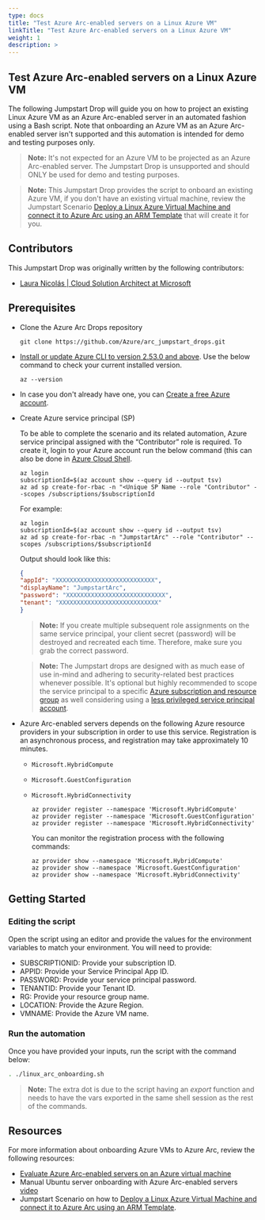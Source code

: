 ```yaml
---
type: docs
title: "Test Azure Arc-enabled servers on a Linux Azure VM"
linkTitle: "Test Azure Arc-enabled servers on a Linux Azure VM"
weight: 1
description: >
---
```


## Test Azure Arc-enabled servers on a Linux Azure VM

The following Jumpstart Drop will guide you on how to project an existing Linux Azure VM as an Azure Arc-enabled server in an automated fashion using a Bash script. Note that onboarding an Azure VM as an Azure Arc-enabled server isn't supported and this automation is intended for demo and testing purposes only.

> **Note:** It's not expected for an Azure VM to be projected as an Azure Arc-enabled server. The Jumpstart Drop  is unsupported and should ONLY be used for demo and testing purposes.

> **Note:** This Jumpstart Drop provides the script to onboard an existing Azure VM, if you don't have an existing virtual machine, review the Jumpstart Scenario [Deploy a Linux Azure Virtual Machine and connect it to Azure Arc using an ARM Template](https://jumpstart.azure.com/azure_arc_jumpstart/azure_arc_servers/azure/azure_arm_template_linux) that will create it for you.

## Contributors

This Jumpstart Drop was originally written by the following contributors:

- [Laura Nicolás | Cloud Solution Architect at Microsoft](www.linkedin.com/in/lauranicolasd)

## Prerequisites

- Clone the Azure Arc Drops repository

    ```shell
    git clone https://github.com/Azure/arc_jumpstart_drops.git
    ```

- [Install or update Azure CLI to version 2.53.0 and above](https://learn.microsoft.com/cli/azure/install-azure-cli?view=azure-cli-latest). Use the below command to check your current installed version.

  ```shell
  az --version
  ```

- In case you don't already have one, you can [Create a free Azure account](https://azure.microsoft.com/free/).

- Create Azure service principal (SP)

    To be able to complete the scenario and its related automation, Azure service principal assigned with the “Contributor” role is required. To create it, login to your Azure account run the below command (this can also be done in [Azure Cloud Shell](https://shell.azure.com/).

    ```shell
    az login
    subscriptionId=$(az account show --query id --output tsv)
    az ad sp create-for-rbac -n "<Unique SP Name --role "Contributor" --scopes /subscriptions/$subscriptionId
    ```

    For example:

    ```shell
    az login
    subscriptionId=$(az account show --query id --output tsv)
    az ad sp create-for-rbac -n "JumpstartArc" --role "Contributor" --scopes /subscriptions/$subscriptionId
    ```

    Output should look like this:

    ```json
    {
    "appId": "XXXXXXXXXXXXXXXXXXXXXXXXXXXX",
    "displayName": "JumpstartArc",
    "password": "XXXXXXXXXXXXXXXXXXXXXXXXXXXX",
    "tenant": "XXXXXXXXXXXXXXXXXXXXXXXXXXXX"
    }
    ```

    > **Note:** If you create multiple subsequent role assignments on the same service principal, your client secret (password) will be destroyed and recreated each time. Therefore, make sure you grab the correct password.

    > **Note:** The Jumpstart drops are designed with as much ease of use in-mind and adhering to security-related best practices whenever possible. It's optional but highly recommended to scope the service principal to a specific [Azure subscription and resource group](https://learn.microsoft.com/cli/azure/ad/sp?view=azure-cli-latest) as well considering using a [less privileged service principal account](https://learn.microsoft.com/azure/role-based-access-control/best-practices).

- Azure Arc-enabled servers depends on the following Azure resource providers in your subscription in order to use this service. Registration is an asynchronous process, and registration may take approximately 10 minutes.

  - `Microsoft.HybridCompute`
  - `Microsoft.GuestConfiguration`
  - `Microsoft.HybridConnectivity`

      ```shell
      az provider register --namespace 'Microsoft.HybridCompute'
      az provider register --namespace 'Microsoft.GuestConfiguration'
      az provider register --namespace 'Microsoft.HybridConnectivity'
      ```

      You can monitor the registration process with the following commands:

      ```shell
      az provider show --namespace 'Microsoft.HybridCompute'
      az provider show --namespace 'Microsoft.GuestConfiguration'
      az provider show --namespace 'Microsoft.HybridConnectivity'
      ```

## Getting Started

### Editing the script

Open the script using an editor and provide the values for the environment variables to match your environment. You will need to provide:

- SUBSCRIPTIONID: Provide your subscription ID.
- APPID: Provide your Service Principal App ID.
- PASSWORD: Provide your service principal password.
- TENANTID: Provide your Tenant ID.
- RG: Provide your resource group name.
- LOCATION: Provide the Azure Region.
- VMNAME: Provide the Azure VM name.

### Run the automation

Once you have provided your inputs, run the script with the command below:

```bash
. ./linux_arc_onboarding.sh
```

  > **Note:** The extra dot is due to the script having an *export* function and needs to have the vars exported in the same shell session as the rest of the commands.

## Resources

For more information about onboarding Azure VMs to Azure Arc, review the following resources:

- [Evaluate Azure Arc-enabled servers on an Azure virtual machine](https://learn.microsoft.com/azure/azure-arc/servers/plan-evaluate-on-azure-virtual-machine)
- Manual Ubuntu server onboarding with Azure Arc-enabled servers [video](https://www.youtube.com/watch?v=0hOPluMVES4&t=1s)
- Jumpstart Scenario on how to [Deploy a Linux Azure Virtual Machine and connect it to Azure Arc using an ARM Template](https://jumpstart.azure.com/azure_arc_jumpstart/azure_arc_servers/azure/azure_arm_template_linux).

